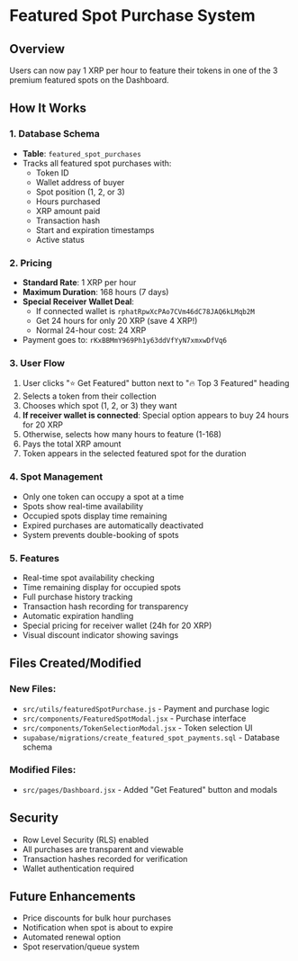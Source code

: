 # Featured Spot Purchase System

## Overview
Users can now pay 1 XRP per hour to feature their tokens in one of the 3 premium featured spots on the Dashboard.

## How It Works

### 1. Database Schema
- **Table**: `featured_spot_purchases`
- Tracks all featured spot purchases with:
  - Token ID
  - Wallet address of buyer
  - Spot position (1, 2, or 3)
  - Hours purchased
  - XRP amount paid
  - Transaction hash
  - Start and expiration timestamps
  - Active status

### 2. Pricing
- **Standard Rate**: 1 XRP per hour
- **Maximum Duration**: 168 hours (7 days)
- **Special Receiver Wallet Deal**:
  - If connected wallet is `rphatRpwXcPAo7CVm46dC78JAQ6kLMqb2M`
  - Get 24 hours for only 20 XRP (save 4 XRP!)
  - Normal 24-hour cost: 24 XRP
- Payment goes to: `rKxBBMmY969Ph1y63ddVfYyN7xmxwDfVq6`

### 3. User Flow
1. User clicks "⭐ Get Featured" button next to "🔥 Top 3 Featured" heading
2. Selects a token from their collection
3. Chooses which spot (1, 2, or 3) they want
4. **If receiver wallet is connected**: Special option appears to buy 24 hours for 20 XRP
5. Otherwise, selects how many hours to feature (1-168)
6. Pays the total XRP amount
7. Token appears in the selected featured spot for the duration

### 4. Spot Management
- Only one token can occupy a spot at a time
- Spots show real-time availability
- Occupied spots display time remaining
- Expired purchases are automatically deactivated
- System prevents double-booking of spots

### 5. Features
- Real-time spot availability checking
- Time remaining display for occupied spots
- Full purchase history tracking
- Transaction hash recording for transparency
- Automatic expiration handling
- Special pricing for receiver wallet (24h for 20 XRP)
- Visual discount indicator showing savings

## Files Created/Modified

### New Files:
- `src/utils/featuredSpotPurchase.js` - Payment and purchase logic
- `src/components/FeaturedSpotModal.jsx` - Purchase interface
- `src/components/TokenSelectionModal.jsx` - Token selection UI
- `supabase/migrations/create_featured_spot_payments.sql` - Database schema

### Modified Files:
- `src/pages/Dashboard.jsx` - Added "Get Featured" button and modals

## Security
- Row Level Security (RLS) enabled
- All purchases are transparent and viewable
- Transaction hashes recorded for verification
- Wallet authentication required

## Future Enhancements
- Price discounts for bulk hour purchases
- Notification when spot is about to expire
- Automated renewal option
- Spot reservation/queue system
